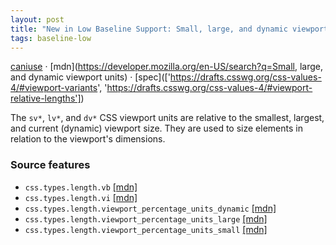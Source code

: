 ```yaml
---
layout: post
title: "New in Low Baseline Support: Small, large, and dynamic viewport units"
tags: baseline-low
---
```


[caniuse](https://caniuse.com/?search=viewport-unit-variants) · [mdn](https://developer.mozilla.org/en-US/search?q=Small, large, and dynamic viewport units) · [spec](['https://drafts.csswg.org/css-values-4/#viewport-variants', 'https://drafts.csswg.org/css-values-4/#viewport-relative-lengths'])

The `sv*`, `lv*`, and `dv*` CSS viewport units are relative to the smallest, largest, and current (dynamic) viewport size. They are used to size elements in relation to the viewport's dimensions.

### Source features

- ``css.types.length.vb`` [[mdn]](https://developer.mozilla.org/en-US/search?q=css.types.length.vb)
- ``css.types.length.vi`` [[mdn]](https://developer.mozilla.org/en-US/search?q=css.types.length.vi)
- ``css.types.length.viewport_percentage_units_dynamic`` [[mdn]](https://developer.mozilla.org/en-US/search?q=css.types.length.viewport_percentage_units_dynamic)
- ``css.types.length.viewport_percentage_units_large`` [[mdn]](https://developer.mozilla.org/en-US/search?q=css.types.length.viewport_percentage_units_large)
- ``css.types.length.viewport_percentage_units_small`` [[mdn]](https://developer.mozilla.org/en-US/search?q=css.types.length.viewport_percentage_units_small)
